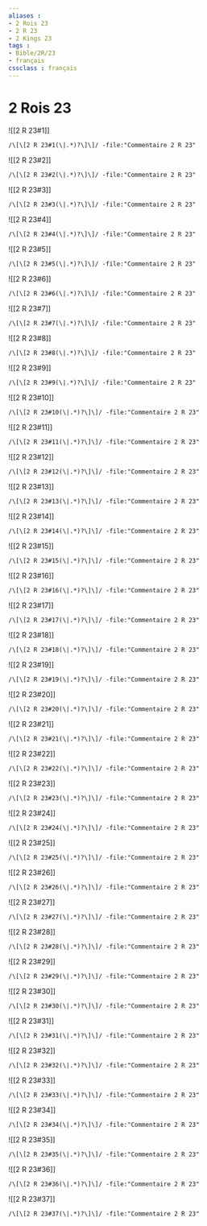 ```yaml
---
aliases : 
- 2 Rois 23
- 2 R 23
- 2 Kings 23
tags : 
- Bible/2R/23
- français
cssclass : français
---
```


# 2 Rois 23

![[2 R 23#1]]

```query
/\[\[2 R 23#1(\|.*)?\]\]/ -file:"Commentaire 2 R 23"
```

![[2 R 23#2]]

```query
/\[\[2 R 23#2(\|.*)?\]\]/ -file:"Commentaire 2 R 23"
```

![[2 R 23#3]]

```query
/\[\[2 R 23#3(\|.*)?\]\]/ -file:"Commentaire 2 R 23"
```

![[2 R 23#4]]

```query
/\[\[2 R 23#4(\|.*)?\]\]/ -file:"Commentaire 2 R 23"
```

![[2 R 23#5]]

```query
/\[\[2 R 23#5(\|.*)?\]\]/ -file:"Commentaire 2 R 23"
```

![[2 R 23#6]]

```query
/\[\[2 R 23#6(\|.*)?\]\]/ -file:"Commentaire 2 R 23"
```

![[2 R 23#7]]

```query
/\[\[2 R 23#7(\|.*)?\]\]/ -file:"Commentaire 2 R 23"
```

![[2 R 23#8]]

```query
/\[\[2 R 23#8(\|.*)?\]\]/ -file:"Commentaire 2 R 23"
```

![[2 R 23#9]]

```query
/\[\[2 R 23#9(\|.*)?\]\]/ -file:"Commentaire 2 R 23"
```

![[2 R 23#10]]

```query
/\[\[2 R 23#10(\|.*)?\]\]/ -file:"Commentaire 2 R 23"
```

![[2 R 23#11]]

```query
/\[\[2 R 23#11(\|.*)?\]\]/ -file:"Commentaire 2 R 23"
```

![[2 R 23#12]]

```query
/\[\[2 R 23#12(\|.*)?\]\]/ -file:"Commentaire 2 R 23"
```

![[2 R 23#13]]

```query
/\[\[2 R 23#13(\|.*)?\]\]/ -file:"Commentaire 2 R 23"
```

![[2 R 23#14]]

```query
/\[\[2 R 23#14(\|.*)?\]\]/ -file:"Commentaire 2 R 23"
```

![[2 R 23#15]]

```query
/\[\[2 R 23#15(\|.*)?\]\]/ -file:"Commentaire 2 R 23"
```

![[2 R 23#16]]

```query
/\[\[2 R 23#16(\|.*)?\]\]/ -file:"Commentaire 2 R 23"
```

![[2 R 23#17]]

```query
/\[\[2 R 23#17(\|.*)?\]\]/ -file:"Commentaire 2 R 23"
```

![[2 R 23#18]]

```query
/\[\[2 R 23#18(\|.*)?\]\]/ -file:"Commentaire 2 R 23"
```

![[2 R 23#19]]

```query
/\[\[2 R 23#19(\|.*)?\]\]/ -file:"Commentaire 2 R 23"
```

![[2 R 23#20]]

```query
/\[\[2 R 23#20(\|.*)?\]\]/ -file:"Commentaire 2 R 23"
```

![[2 R 23#21]]

```query
/\[\[2 R 23#21(\|.*)?\]\]/ -file:"Commentaire 2 R 23"
```

![[2 R 23#22]]

```query
/\[\[2 R 23#22(\|.*)?\]\]/ -file:"Commentaire 2 R 23"
```

![[2 R 23#23]]

```query
/\[\[2 R 23#23(\|.*)?\]\]/ -file:"Commentaire 2 R 23"
```

![[2 R 23#24]]

```query
/\[\[2 R 23#24(\|.*)?\]\]/ -file:"Commentaire 2 R 23"
```

![[2 R 23#25]]

```query
/\[\[2 R 23#25(\|.*)?\]\]/ -file:"Commentaire 2 R 23"
```

![[2 R 23#26]]

```query
/\[\[2 R 23#26(\|.*)?\]\]/ -file:"Commentaire 2 R 23"
```

![[2 R 23#27]]

```query
/\[\[2 R 23#27(\|.*)?\]\]/ -file:"Commentaire 2 R 23"
```

![[2 R 23#28]]

```query
/\[\[2 R 23#28(\|.*)?\]\]/ -file:"Commentaire 2 R 23"
```

![[2 R 23#29]]

```query
/\[\[2 R 23#29(\|.*)?\]\]/ -file:"Commentaire 2 R 23"
```

![[2 R 23#30]]

```query
/\[\[2 R 23#30(\|.*)?\]\]/ -file:"Commentaire 2 R 23"
```

![[2 R 23#31]]

```query
/\[\[2 R 23#31(\|.*)?\]\]/ -file:"Commentaire 2 R 23"
```

![[2 R 23#32]]

```query
/\[\[2 R 23#32(\|.*)?\]\]/ -file:"Commentaire 2 R 23"
```

![[2 R 23#33]]

```query
/\[\[2 R 23#33(\|.*)?\]\]/ -file:"Commentaire 2 R 23"
```

![[2 R 23#34]]

```query
/\[\[2 R 23#34(\|.*)?\]\]/ -file:"Commentaire 2 R 23"
```

![[2 R 23#35]]

```query
/\[\[2 R 23#35(\|.*)?\]\]/ -file:"Commentaire 2 R 23"
```

![[2 R 23#36]]

```query
/\[\[2 R 23#36(\|.*)?\]\]/ -file:"Commentaire 2 R 23"
```

![[2 R 23#37]]

```query
/\[\[2 R 23#37(\|.*)?\]\]/ -file:"Commentaire 2 R 23"
```

